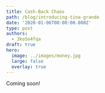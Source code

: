 ```yaml
---
title: Cash-Back Chaos
path: /blog/introducing-tina-grande
date: '2020-01-06T00:00:00.000Z'
type: post
authors:
  - 3ko5o4fqa
draft: true
hero:
  image: ../images/money.jpg
  large: false
  overlay: true
---
```

Coming soon!